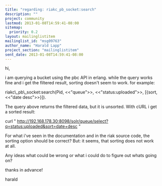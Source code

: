 ```yaml
---
title: "regarding: riakc_pb_socket:search"
description: ""
project: community
lastmod: 2013-01-08T14:59:41-08:00
sitemap:
  priority: 0.2
layout: mailinglistitem
mailinglist_id: "msg09763"
author_name: "Harald Lapp"
project_section: "mailinglistitem"
sent_date: 2013-01-08T14:59:41-08:00
---
```



hi,

i am querying a bucket using the pbc API in erlang. while the query works
fine and i get the filtered result, sorting doesn't seem to work. for
example:

riakc\\_pb\\_socket:search(Pid, &lt;&lt;"queue"&gt;&gt;, &lt;&lt;"status:uploaded"&gt;&gt;, [{sort,
&lt;&lt;"date desc"&gt;&gt;}]).

The query above returns the filtered data, but it is unsorted. With cURL i
get a sorted result:

curl "
http://192.168.178.30:8098/solr/queue/select?q=status:uploaded&sort=date+desc
"

For what i've seen in the documentation and in the riak source code, the
sorting option should be correct? But: it seems, that sorting does not work
at all.

Any ideas what could be wrong or what i could do to figure out whats going
on?

thanks in advance!

harald
